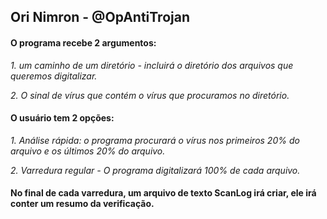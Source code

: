 ## Ori Nimron - @OpAntiTrojan

#### O programa recebe 2 argumentos:
_1. um caminho de um diretório - incluirá o diretório dos arquivos que queremos digitalizar._

_2. O sinal de vírus que contém o vírus que procuramos no diretório._
#### O usuário tem 2 opções:
_1. Análise rápida: o programa procurará o vírus nos primeiros 20% do arquivo e os últimos 20% do arquivo._

_2. Varredura regular - O programa digitalizará 100% de cada arquivo._
#### No final de cada varredura, um arquivo de texto ScanLog irá criar, ele irá conter um resumo da verificação.
